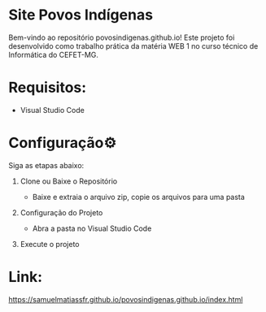 # Site Povos Indígenas

Bem-vindo ao repositório povosindigenas.github.io! Este projeto foi desenvolvido como trabalho prática da matéria WEB 1 no curso técnico de Informática do CEFET-MG.

# Requisitos:
- Visual Studio Code

# Configuração⚙️

Siga as etapas abaixo:

1. Clone ou Baixe o Repositório
    - Baixe e extraia o arquivo zip, copie os arquivos para uma pasta
      
2. Configuração do Projeto
    - Abra a pasta no Visual Studio Code

3. Execute o projeto

# Link: 
https://samuelmatiassfr.github.io/povosindigenas.github.io/index.html
